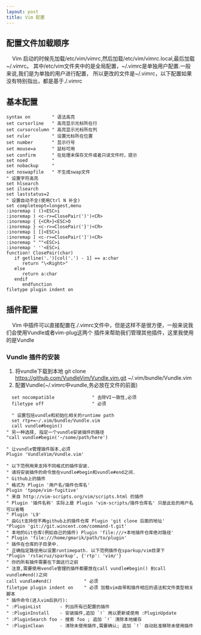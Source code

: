 ```yaml
---
layout: post
title: Vim 配置
---
```


## 配置文件加载顺序
&nbsp;&nbsp;&nbsp;&nbsp;Vim 启动的时候先加载/etc/vim/vimrc,然后加载/etc/vim/vimrc.local,最后加载~/.vimrc。
其中/etc/vim文件夹中的是全局配置，~/.vimrc是单独用户配置.一般来说,我们是为单独的用户进行配置，
所以更改的文件是~/.vimrc，以下配置如果没有特别指出，都是基于./.vimrc
 
## 基本配置

```
syntax on 		 " 语法高亮
set cursorline   " 高亮显示光标所在行
set cursorcolumn " 高亮显示光标所在列
set ruler        " 设置光标所在位置
set number       " 显示行号
set mouse=a      " 鼠标可用
set confirm      " 在处理未保存文件或者只读文件时，提示
set noed         " 
set nobackup     " 
set noswapfile   " 不生成swap文件
" 设置字符高亮
set hlsearch  
set ilsearch 
set laststatus=2   
" 设置自动不全(使用Ctrl N 补全)
set completeopt=longest,menu
:inoremap ( ()<ESC>i
:inoremap ) <c-r>=ClosePair(')')<CR>
:inoremap { {<CR>}<ESC>O
:inoremap } <c-r>=ClosePair('}')<CR>
:inoremap [ []<ESC>i
:inoremap ] <c-r>=ClosePair(']')<CR>
:inoremap " ""<ESC>i
:inoremap ' ''<ESC>i
function! ClosePair(char)
   if getline('.')[col('.') - 1] == a:char
      return "\<Right>"
   else
      return a:char
   endif
      endfunction
filetype plugin indent on 
```

## 插件配置

&nbsp;&nbsp;&nbsp;&nbsp;Vim 中插件可以直接配置在./.vimrc文件中，但是这样不是很方便，一般来说我们会使用Vundle或者vim-plug这两个
插件来帮助我们管理其他插件，这里我使用的是Vundle   

### Vundle 插件的安装 
1. 将vundle下载到本地
	git clone https://github.com/VundleVim/Vundle.vim.git ~/.vim/bundle/Vundle.vim
2. 配置Vundle(~/.vimrc中vundle,务必放在文件的前面)
```
  set nocompatible              " 去除VI一致性,必须
  filetype off                  " 必须

  " 设置包括vundle和初始化相关的runtime path
  set rtp+=~/.vim/bundle/Vundle.vim
  call vundle#begin()
" 另一种选择, 指定一个vundle安装插件的路径
"call vundle#begin('~/some/path/here')

" 让vundle管理插件版本,必须
Plugin 'VundleVim/Vundle.vim'

" 以下范例用来支持不同格式的插件安装.
" 请将安装插件的命令放在vundle#begin和vundle#end之间.
" Github上的插件
" 格式为 Plugin '用户名/插件仓库名'
Plugin 'tpope/vim-fugitive'
" 来自 http://vim-scripts.org/vim/scripts.html 的插件
" Plugin '插件名称' 实际上是 Plugin 'vim-scripts/插件仓库名' 只是此处的用户名可以省略
" Plugin 'L9'
" 由Git支持但不再github上的插件仓库 Plugin 'git clone 后面的地址'
"Plugin 'git://git.wincent.com/command-t.git'
" 本地的Git仓库(例如自己的插件) Plugin 'file:///+本地插件仓库绝对路径'
" Plugin 'file:///home/gmarik/path/to/plugin'
" 插件在仓库的子目录中.
" 正确指定路径用以设置runtimepath. 以下范例插件在sparkup/vim目录下
"Plugin 'rstacruz/sparkup', {'rtp': 'vim/'}
" 你的所有插件需要在下面这行之前
" 注意,需要使用vendle管理的插件都要放在call vundle#begin() 到call vundle#end()之间
call vundle#end()            " 必须
filetype plugin indent on    " 必须 加载vim自带和插件相应的语法和文件类型相关脚本
" 插件命令(进入vim后执行): 
" :PluginList       - 列出所有已配置的插件
" :PluginInstall    - 安装插件,追加 `!` 用以更新或使用 :PluginUpdate
" :PluginSearch foo - 搜索 foo ; 追加 `!` 清除本地缓存
" :PluginClean      - 清除未使用插件,需要确认; 追加 `!` 自动批准移除未使用插件
```
